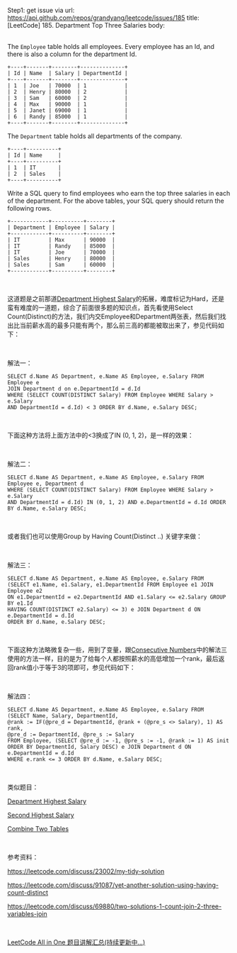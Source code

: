 Step1: get issue via url: https://api.github.com/repos/grandyang/leetcode/issues/185 
 title:[LeetCode] 185. Department Top Three Salaries 
 body:  
  

The `Employee` table holds all employees. Every employee has an Id, and there is also a column for the department Id.
    
    
    +----+-------+--------+--------------+
    | Id | Name  | Salary | DepartmentId |
    +----+-------+--------+--------------+
    | 1  | Joe   | 70000  | 1            |
    | 2  | Henry | 80000  | 2            |
    | 3  | Sam   | 60000  | 2            |
    | 4  | Max   | 90000  | 1            |
    | 5  | Janet | 69000  | 1            |
    | 6  | Randy | 85000  | 1            |
    +----+-------+--------+--------------+
    

The `Department` table holds all departments of the company.
    
    
    +----+----------+
    | Id | Name     |
    +----+----------+
    | 1  | IT       |
    | 2  | Sales    |
    +----+----------+
    

Write a SQL query to find employees who earn the top three salaries in each of the department. For the above tables, your SQL query should return the following rows.
    
    
    +------------+----------+--------+
    | Department | Employee | Salary |
    +------------+----------+--------+
    | IT         | Max      | 90000  |
    | IT         | Randy    | 85000  |
    | IT         | Joe      | 70000  |
    | Sales      | Henry    | 80000  |
    | Sales      | Sam      | 60000  |
    +------------+----------+--------+

 

这道题是之前那道[Department Highest Salary](http://www.cnblogs.com/grandyang/p/5366412.html)的拓展，难度标记为Hard，还是蛮有难度的一道题，综合了前面很多题的知识点，首先看使用Select Count(Distinct)的方法，我们内交Employee和Department两张表，然后我们找出比当前薪水高的最多只能有两个，那么前三高的都能被取出来了，参见代码如下：

 

解法一：
    
    
    SELECT d.Name AS Department, e.Name AS Employee, e.Salary FROM Employee e
    JOIN Department d on e.DepartmentId = d.Id
    WHERE (SELECT COUNT(DISTINCT Salary) FROM Employee WHERE Salary > e.Salary
    AND DepartmentId = d.Id) < 3 ORDER BY d.Name, e.Salary DESC;

 

下面这种方法将上面方法中的<3换成了IN (0, 1, 2)，是一样的效果：

 

解法二：
    
    
    SELECT d.Name AS Department, e.Name AS Employee, e.Salary FROM Employee e, Department d
    WHERE (SELECT COUNT(DISTINCT Salary) FROM Employee WHERE Salary > e.Salary
    AND DepartmentId = d.Id) IN (0, 1, 2) AND e.DepartmentId = d.Id ORDER BY d.Name, e.Salary DESC;

 

或者我们也可以使用Group by Having Count(Distinct ..) 关键字来做：

 

解法三：
    
    
    SELECT d.Name AS Department, e.Name AS Employee, e.Salary FROM 
    (SELECT e1.Name, e1.Salary, e1.DepartmentId FROM Employee e1 JOIN Employee e2 
    ON e1.DepartmentId = e2.DepartmentId AND e1.Salary <= e2.Salary GROUP BY e1.Id 
    HAVING COUNT(DISTINCT e2.Salary) <= 3) e JOIN Department d ON e.DepartmentId = d.Id 
    ORDER BY d.Name, e.Salary DESC;

 

下面这种方法略微复杂一些，用到了变量，跟[Consecutive Numbers](http://www.cnblogs.com/grandyang/p/5354173.html)中的解法三使用的方法一样，目的是为了给每个人都按照薪水的高低增加一个rank，最后返回rank值小于等于3的项即可，参见代码如下：

 

解法四：
    
    
    SELECT d.Name AS Department, e.Name AS Employee, e.Salary FROM 
    (SELECT Name, Salary, DepartmentId,
    @rank := IF(@pre_d = DepartmentId, @rank + (@pre_s <> Salary), 1) AS rank,
    @pre_d := DepartmentId, @pre_s := Salary 
    FROM Employee, (SELECT @pre_d := -1, @pre_s := -1, @rank := 1) AS init
    ORDER BY DepartmentId, Salary DESC) e JOIN Department d ON e.DepartmentId = d.Id
    WHERE e.rank <= 3 ORDER BY d.Name, e.Salary DESC;

 

类似题目：

[Department Highest Salary](http://www.cnblogs.com/grandyang/p/5366412.html)

[Second Highest Salary](http://www.cnblogs.com/grandyang/p/5348961.html)

[Combine Two Tables](http://www.cnblogs.com/grandyang/p/5348900.html)

 

参考资料：

<https://leetcode.com/discuss/23002/my-tidy-solution>

<https://leetcode.com/discuss/91087/yet-another-solution-using-having-count-distinct>

<https://leetcode.com/discuss/69880/two-solutions-1-count-join-2-three-variables-join>

 

[LeetCode All in One 题目讲解汇总(持续更新中...)](http://www.cnblogs.com/grandyang/p/4606334.html)
